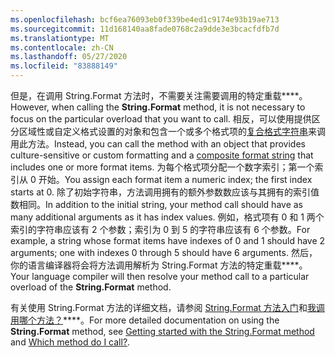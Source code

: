 ```yaml
---
ms.openlocfilehash: bcf6ea76093eb0f339be4ed1c9174e93b19ae713
ms.sourcegitcommit: 11d168140aa8fade0768c2a9dde3e3bcacfdfb7d
ms.translationtype: MT
ms.contentlocale: zh-CN
ms.lasthandoff: 05/27/2020
ms.locfileid: "83888149"
---
```

 
<span data-ttu-id="86a98-101">但是，在调用 String.Format 方法时，不需要关注需要调用的特定重载\*\*\*\*。</span><span class="sxs-lookup"><span data-stu-id="86a98-101">However, when calling the **String.Format** method, it is not necessary to focus on the particular overload that you want to call.</span></span> <span data-ttu-id="86a98-102">相反，可以使用提供区分区域性或自定义格式设置的对象和包含一个或多个格式项的[复合格式字符串](/dotnet/standard/base-types/composite-formatting)来调用此方法。</span><span class="sxs-lookup"><span data-stu-id="86a98-102">Instead, you can call the method with an object that provides culture-sensitive or custom formatting and a [composite format string](/dotnet/standard/base-types/composite-formatting) that includes one or more format items.</span></span> <span data-ttu-id="86a98-103">为每个格式项分配一个数字索引；第一个索引从 0 开始。</span><span class="sxs-lookup"><span data-stu-id="86a98-103">You assign each format item a numeric index; the first index starts at 0.</span></span> <span data-ttu-id="86a98-104">除了初始字符串，方法调用拥有的额外参数数应该与其拥有的索引值数相同。</span><span class="sxs-lookup"><span data-stu-id="86a98-104">In addition to the initial string, your method call should have as many additional arguments as it has index values.</span></span> <span data-ttu-id="86a98-105">例如，格式项有 0 和 1 两个索引的字符串应该有 2 个参数；索引为 0 到 5 的字符串应该有 6 个参数。</span><span class="sxs-lookup"><span data-stu-id="86a98-105">For example, a string whose format items have indexes of 0 and 1 should have 2 arguments; one with indexes 0 through 5 should have 6 arguments.</span></span> <span data-ttu-id="86a98-106">然后，你的语言编译器将会将方法调用解析为 String.Format 方法的特定重载\*\*\*\*。</span><span class="sxs-lookup"><span data-stu-id="86a98-106">Your language compiler will then resolve your method call to a particular overload of the **String.Format** method.</span></span>   

<span data-ttu-id="86a98-107">有关使用 String.Format 方法的详细文档，请参阅 [String.Format 方法入门](#Starting)和[我调用哪个方法？](#FTaskList)\*\*\*\*。</span><span class="sxs-lookup"><span data-stu-id="86a98-107">For more detailed documentation on using the **String.Format** method, see [Getting started with the String.Format method](#Starting) and [Which method do I call?](#FTaskList).</span></span>   
